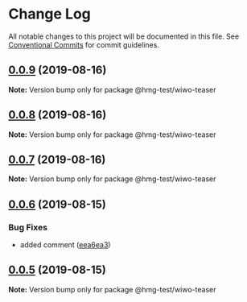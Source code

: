 # Change Log

All notable changes to this project will be documented in this file.
See [Conventional Commits](https://conventionalcommits.org) for commit guidelines.

## [0.0.9](https://github.com/nboldyrev/lerna2/compare/@hmg-test/wiwo-teaser@0.0.8...@hmg-test/wiwo-teaser@0.0.9) (2019-08-16)

**Note:** Version bump only for package @hmg-test/wiwo-teaser





## [0.0.8](https://github.com/nboldyrev/lerna2/compare/@hmg-test/wiwo-teaser@0.0.7...@hmg-test/wiwo-teaser@0.0.8) (2019-08-16)

**Note:** Version bump only for package @hmg-test/wiwo-teaser





## [0.0.7](https://github.com/nboldyrev/lerna2/compare/@hmg-test/wiwo-teaser@0.0.6...@hmg-test/wiwo-teaser@0.0.7) (2019-08-16)

**Note:** Version bump only for package @hmg-test/wiwo-teaser





## [0.0.6](https://github.com/nboldyrev/lerna2/compare/@hmg-test/wiwo-teaser@0.0.5...@hmg-test/wiwo-teaser@0.0.6) (2019-08-15)


### Bug Fixes

* added comment ([eea6ea3](https://github.com/nboldyrev/lerna2/commit/eea6ea3))





## [0.0.5](https://github.com/nboldyrev/lerna2/compare/@hmg-test/wiwo-teaser@0.0.4...@hmg-test/wiwo-teaser@0.0.5) (2019-08-15)

**Note:** Version bump only for package @hmg-test/wiwo-teaser
